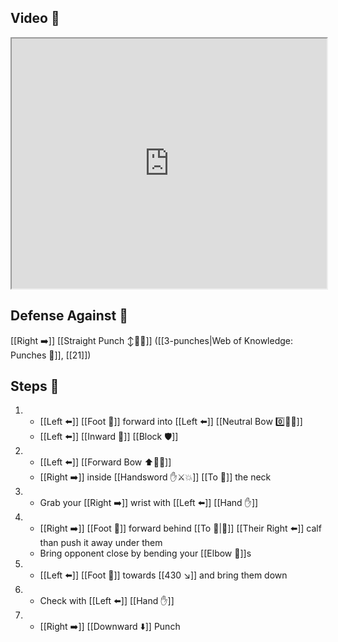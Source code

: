 ## Video 🎥

<iframe src="https://www.youtube.com/embed/kxzd2hrHOKc?start=291" width="100%" height="400"></iframe>

## Defense Against 🤺

[[Right ➡️]] [[Straight Punch ↕️👊💥]] ([[3-punches|Web of Knowledge: Punches 👊]], [[21]])

## Steps 👣

1. - [[Left ⬅️]] [[Foot 🦶]] forward into [[Left ⬅️]] [[Neutral Bow 0️⃣🧍‍♂️]]
    - [[Left ⬅️]] [[Inward 🔽]] [[Block 🛡️]]
2. - [[Left ⬅️]] [[Forward Bow ⬆️🧍‍♂️]]
    - [[Right ➡️]] inside [[Handsword ✋⚔️💥]] [[To 🎯]] the neck
3. - Grab your [[Right ➡️]] wrist with [[Left ⬅️]] [[Hand ✋]]
4. - [[Right ➡️]] [[Foot 🦶]] forward behind [[To 🎯|🎯]] [[Their Right ⬅️]] calf than push it away under them
    - Bring opponent close by bending your [[Elbow 💪]]s
5. - [[Left ⬅️]] [[Foot 🦶]] towards [[430 ↘️]] and bring them down
6. - Check with [[Left ⬅️]] [[Hand ✋]]
7. - [[Right ➡️]] [[Downward ⬇️]] Punch
